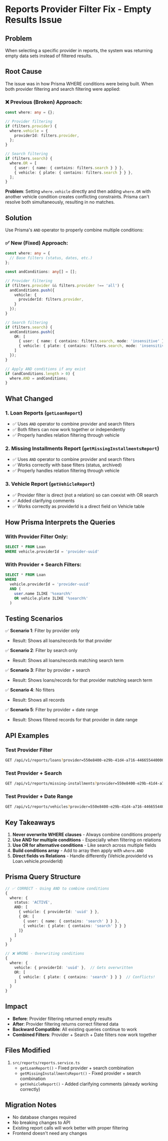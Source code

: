 # Reports Provider Filter Fix - Empty Results Issue

## Problem
When selecting a specific provider in reports, the system was returning empty data sets instead of filtered results.

## Root Cause
The issue was in how Prisma WHERE conditions were being built. When both provider filtering and search filtering were applied:

### ❌ **Previous (Broken) Approach:**
```typescript
const where: any = {};

// Provider filtering
if (filters.provider) {
  where.vehicle = {
    providerId: filters.provider,
  };
}

// Search filtering
if (filters.search) {
  where.OR = [
    { user: { name: { contains: filters.search } } },
    { vehicle: { plate: { contains: filters.search } } },
  ];
}
```

**Problem**: Setting `where.vehicle` directly and then adding `where.OR` with another vehicle condition creates conflicting constraints. Prisma can't resolve both simultaneously, resulting in no matches.

## Solution

Use Prisma's `AND` operator to properly combine multiple conditions:

### ✅ **New (Fixed) Approach:**

```typescript
const where: any = {
  // Base filters (status, dates, etc.)
};

const andConditions: any[] = [];

// Provider filtering
if (filters.provider && filters.provider !== 'all') {
  andConditions.push({
    vehicle: {
      providerId: filters.provider,
    }
  });
}

// Search filtering
if (filters.search) {
  andConditions.push({
    OR: [
      { user: { name: { contains: filters.search, mode: 'insensitive' } } },
      { vehicle: { plate: { contains: filters.search, mode: 'insensitive' } } },
    ]
  });
}

// Apply AND conditions if any exist
if (andConditions.length > 0) {
  where.AND = andConditions;
}
```

## What Changed

### 1. **Loan Reports** (`getLoanReport`)
- ✅ Uses `AND` operator to combine provider and search filters
- ✅ Both filters can now work together or independently
- ✅ Properly handles relation filtering through vehicle

### 2. **Missing Installments Report** (`getMissingInstallmentsReport`)
- ✅ Uses `AND` operator to combine provider and search filters
- ✅ Works correctly with base filters (status, archived)
- ✅ Properly handles relation filtering through vehicle

### 3. **Vehicle Report** (`getVehicleReport`)
- ✅ Provider filter is direct (not a relation) so can coexist with OR search
- ✅ Added clarifying comments
- ✅ Works correctly as providerId is a direct field on Vehicle table

## How Prisma Interprets the Queries

### With Provider Filter Only:
```sql
SELECT * FROM Loan 
WHERE vehicle.providerId = 'provider-uuid'
```

### With Provider + Search Filters:
```sql
SELECT * FROM Loan 
WHERE 
  vehicle.providerId = 'provider-uuid'
  AND (
    user.name ILIKE '%search%' 
    OR vehicle.plate ILIKE '%search%'
  )
```

## Testing Scenarios

✅ **Scenario 1**: Filter by provider only
- Result: Shows all loans/records for that provider

✅ **Scenario 2**: Filter by search only
- Result: Shows all loans/records matching search term

✅ **Scenario 3**: Filter by provider + search
- Result: Shows loans/records for that provider matching search term

✅ **Scenario 4**: No filters
- Result: Shows all records

✅ **Scenario 5**: Filter by provider + date range
- Result: Shows filtered records for that provider in date range

## API Examples

### Test Provider Filter
```bash
GET /api/v1/reports/loans?provider=550e8400-e29b-41d4-a716-446655440000
```

### Test Provider + Search
```bash
GET /api/v1/reports/missing-installments?provider=550e8400-e29b-41d4-a716-446655440000&search=Honda
```

### Test Provider + Date Range
```bash
GET /api/v1/reports/vehicles?provider=550e8400-e29b-41d4-a716-446655440000&startDate=2025-01-01&endDate=2025-12-31
```

## Key Takeaways

1. **Never overwrite WHERE clauses** - Always combine conditions properly
2. **Use AND for multiple conditions** - Especially when filtering on relations
3. **Use OR for alternative conditions** - Like search across multiple fields
4. **Build conditions array** - Add to array then apply with `where.AND`
5. **Direct fields vs Relations** - Handle differently (Vehicle.providerId vs Loan.vehicle.providerId)

## Prisma Query Structure

```typescript
// ✅ CORRECT - Using AND to combine conditions
{
  where: {
    status: 'ACTIVE',
    AND: [
      { vehicle: { providerId: 'uuid' } },
      { OR: [
        { user: { name: { contains: 'search' } } },
        { vehicle: { plate: { contains: 'search' } } }
      ]}
    ]
  }
}

// ❌ WRONG - Overwriting conditions
{
  where: {
    vehicle: { providerId: 'uuid' },  // Gets overwritten
    OR: [
      { vehicle: { plate: { contains: 'search' } } }  // Conflicts!
    ]
  }
}
```

## Impact

- **Before**: Provider filtering returned empty results
- **After**: Provider filtering returns correct filtered data
- **Backward Compatible**: All existing queries continue to work
- **Combined Filters**: Provider + Search + Date filters now work together

## Files Modified

1. `src/reports/reports.service.ts`
   - `getLoanReport()` - Fixed provider + search combination
   - `getMissingInstallmentsReport()` - Fixed provider + search combination  
   - `getVehicleReport()` - Added clarifying comments (already working correctly)

## Migration Notes

- No database changes required
- No breaking changes to API
- Existing report calls will work better with proper filtering
- Frontend doesn't need any changes
